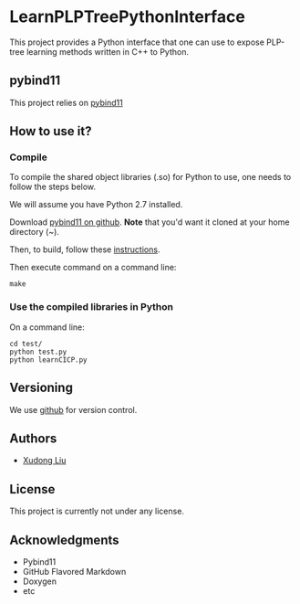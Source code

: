 # LearnPLPTreePythonInterface

This project provides a Python interface that one can use to expose PLP-tree 
learning methods written in C++ to Python.

## pybind11
This project relies on [pybind11](http://pybind11.readthedocs.io/en/latest/)


## How to use it?

### Compile
To compile the shared object libraries (.so) for Python to use, 
one needs to follow the steps below.

We will assume you have Python 2.7 installed.

Download [pybind11 on github](https://github.com/xudongliu23/pybind11).
**Note** that you'd want it cloned at your home directory (~).

Then, to build, follow these [instructions](http://pybind11.readthedocs.io/en/latest/basics.html).

Then execute command on a command line:
```
make
```


### Use the compiled libraries in Python

On a command line:
```
cd test/
python test.py
python learnCICP.py
```

## Versioning

We use [github](https://github.com/) for version control.

## Authors

* [Xudong Liu](https://www.unf.edu/~xudong.liu/)


## License

This project is currently not under any license.

## Acknowledgments

* Pybind11
* GitHub Flavored Markdown
* Doxygen
* etc
